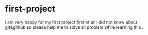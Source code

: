 # first-project
i am very happy for my first project
first of all i did not know about git&github so please help me to solve all problem while learning this .
